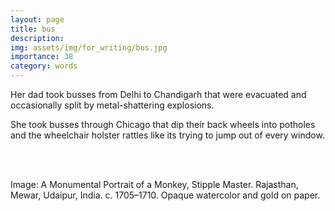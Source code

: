 ```yaml
---
layout: page
title: bus
description: 
img: assets/img/for_writing/bus.jpg
importance: 38
category: words
---
```


Her dad took busses from Delhi to Chandigarh that were evacuated and occasionally split by metal-shattering explosions.

She took busses through Chicago that dip their back wheels into potholes and the wheelchair holster rattles like its trying to jump out of every window.



<br/><br/>

Image: A Monumental Portrait of a Monkey, Stipple Master. Rajasthan, Mewar, Udaipur, India. c. 1705–1710. Opaque watercolor and gold on paper.